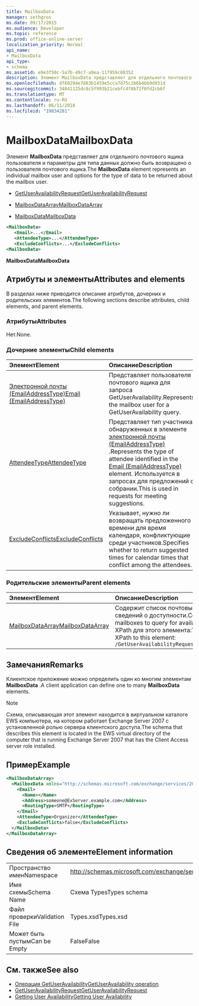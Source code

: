 ```yaml
---
title: MailboxData
manager: sethgros
ms.date: 09/17/2015
ms.audience: Developer
ms.topic: reference
ms.prod: office-online-server
localization_priority: Normal
api_name:
- MailboxData
api_type:
- schema
ms.assetid: e9e3f50c-5a7b-49c7-a9ea-117959c08352
description: Элемент MailboxData представляет для отдельного почтового ящика пользователя и параметры для типа данных должно быть возвращено о пользователя почтового ящика.
ms.openlocfilehash: df60294e7d83b1459e5cca7d75c2b6b4bb9d931d
ms.sourcegitcommit: 34041125dc8c5f993b21cebfc4f8b72f0fd2cb6f
ms.translationtype: MT
ms.contentlocale: ru-RU
ms.lasthandoff: 06/11/2018
ms.locfileid: "19834281"
---
```

# <a name="mailboxdata"></a><span data-ttu-id="79f7e-103">MailboxData</span><span class="sxs-lookup"><span data-stu-id="79f7e-103">MailboxData</span></span>

<span data-ttu-id="79f7e-104">Элемент **MailboxData** представляет для отдельного почтового ящика пользователя и параметры для типа данных должно быть возвращено о пользователя почтового ящика.</span><span class="sxs-lookup"><span data-stu-id="79f7e-104">The **MailboxData** element represents an individual mailbox user and options for the type of data to be returned about the mailbox user.</span></span> 
  
- [<span data-ttu-id="79f7e-105">GetUserAvailabilityRequest</span><span class="sxs-lookup"><span data-stu-id="79f7e-105">GetUserAvailabilityRequest</span></span>](getuseravailabilityrequest.md)
  
- [<span data-ttu-id="79f7e-106">MailboxDataArray</span><span class="sxs-lookup"><span data-stu-id="79f7e-106">MailboxDataArray</span></span>](mailboxdataarray.md)
  
- [<span data-ttu-id="79f7e-107">MailboxData</span><span class="sxs-lookup"><span data-stu-id="79f7e-107">MailboxData</span></span>](mailboxdata.md)
  
```xml
<MailboxData>
   <Email>...</Email>
   <AttendeeType>...</AttendeeType>
   <ExcludeConflicts>...</ExcludeConflicts>
<MailboxData>
```

<span data-ttu-id="79f7e-108">**MailboxData**</span><span class="sxs-lookup"><span data-stu-id="79f7e-108">**MailboxData**</span></span>

## <a name="attributes-and-elements"></a><span data-ttu-id="79f7e-109">Атрибуты и элементы</span><span class="sxs-lookup"><span data-stu-id="79f7e-109">Attributes and elements</span></span>

<span data-ttu-id="79f7e-110">В разделах ниже приводится описание атрибутов, дочерних и родительских элементов.</span><span class="sxs-lookup"><span data-stu-id="79f7e-110">The following sections describe attributes, child elements, and parent elements.</span></span>
  
### <a name="attributes"></a><span data-ttu-id="79f7e-111">Атрибуты</span><span class="sxs-lookup"><span data-stu-id="79f7e-111">Attributes</span></span>

<span data-ttu-id="79f7e-112">Нет.</span><span class="sxs-lookup"><span data-stu-id="79f7e-112">None.</span></span>
  
### <a name="child-elements"></a><span data-ttu-id="79f7e-113">Дочерние элементы</span><span class="sxs-lookup"><span data-stu-id="79f7e-113">Child elements</span></span>

|<span data-ttu-id="79f7e-114">**Элемент**</span><span class="sxs-lookup"><span data-stu-id="79f7e-114">**Element**</span></span>|<span data-ttu-id="79f7e-115">**Описание**</span><span class="sxs-lookup"><span data-stu-id="79f7e-115">**Description**</span></span>|
|:-----|:-----|
|[<span data-ttu-id="79f7e-116">Электронной почты (EmailAddressType)</span><span class="sxs-lookup"><span data-stu-id="79f7e-116">Email (EmailAddressType)</span></span>](email-emailaddresstype.md) <br/> |<span data-ttu-id="79f7e-117">Представляет пользователя почтового ящика для запроса GetUserAvailability.</span><span class="sxs-lookup"><span data-stu-id="79f7e-117">Represents the mailbox user for a GetUserAvailability query.</span></span>  <br/> |
|[<span data-ttu-id="79f7e-118">AttendeeType</span><span class="sxs-lookup"><span data-stu-id="79f7e-118">AttendeeType</span></span>](attendeetype.md) <br/> |<span data-ttu-id="79f7e-119">Представляет тип участника, обнаруженных в элементе [электронной почты (EmailAddressType)](email-emailaddresstype.md) .</span><span class="sxs-lookup"><span data-stu-id="79f7e-119">Represents the type of attendee identified in the [Email (EmailAddressType)](email-emailaddresstype.md) element.</span></span> <span data-ttu-id="79f7e-120">Используется в запросах для предложений о собрании.</span><span class="sxs-lookup"><span data-stu-id="79f7e-120">This is used in requests for meeting suggestions.</span></span>  <br/> |
|[<span data-ttu-id="79f7e-121">ExcludeConflicts</span><span class="sxs-lookup"><span data-stu-id="79f7e-121">ExcludeConflicts</span></span>](excludeconflicts.md) <br/> |<span data-ttu-id="79f7e-122">Указывает, нужно ли возвращать предложенного времени для время календаря, конфликтующие среди участников.</span><span class="sxs-lookup"><span data-stu-id="79f7e-122">Specifies whether to return suggested times for calendar times that conflict among the attendees.</span></span>  <br/> |
   
### <a name="parent-elements"></a><span data-ttu-id="79f7e-123">Родительские элементы</span><span class="sxs-lookup"><span data-stu-id="79f7e-123">Parent elements</span></span>

|<span data-ttu-id="79f7e-124">**Элемент**</span><span class="sxs-lookup"><span data-stu-id="79f7e-124">**Element**</span></span>|<span data-ttu-id="79f7e-125">**Описание**</span><span class="sxs-lookup"><span data-stu-id="79f7e-125">**Description**</span></span>|
|:-----|:-----|
|[<span data-ttu-id="79f7e-126">MailboxDataArray</span><span class="sxs-lookup"><span data-stu-id="79f7e-126">MailboxDataArray</span></span>](mailboxdataarray.md) <br/> |<span data-ttu-id="79f7e-127">Содержит список почтовых ящиков для запроса сведений о доступности.</span><span class="sxs-lookup"><span data-stu-id="79f7e-127">Contains a list of mailboxes to query for availability information.</span></span>  <br/> <span data-ttu-id="79f7e-128">XPath для этого элемента:</span><span class="sxs-lookup"><span data-stu-id="79f7e-128">The following is the XPath to this element:</span></span>  <br/>  `/GetUserAvailabilityRequest/MailboxDataArray[i]` <br/> |
   
## <a name="remarks"></a><span data-ttu-id="79f7e-129">Замечания</span><span class="sxs-lookup"><span data-stu-id="79f7e-129">Remarks</span></span>

<span data-ttu-id="79f7e-130">Клиентское приложение можно определить один ко многим элементам **MailboxData** .</span><span class="sxs-lookup"><span data-stu-id="79f7e-130">A client application can define one to many **MailboxData** elements.</span></span> 
  
> [!NOTE]
> <span data-ttu-id="79f7e-131">Схема, описывающая этот элемент находится в виртуальном каталоге EWS компьютера, на котором работает Exchange Server 2007 с установленной ролью сервера клиентского доступа.</span><span class="sxs-lookup"><span data-stu-id="79f7e-131">The schema that describes this element is located in the EWS virtual directory of the computer that is running Exchange Server 2007 that has the Client Access server role installed.</span></span> 
  
## <a name="example"></a><span data-ttu-id="79f7e-132">Пример</span><span class="sxs-lookup"><span data-stu-id="79f7e-132">Example</span></span>

```xml
<MailboxDataArray>
  <MailboxData xmlns="http://schemas.microsoft.com/exchange/services/2006/types">
    <Email>
      <Name></Name>
      <Address>someone@ExServer.example.com</Address>
      <RoutingType>SMTP</RoutingType>
    </Email>
    <AttendeeType>Organizer</AttendeeType>
    <ExcludeConflicts>false</ExcludeConflicts>
  </MailboxData>
</MailboxDataArray>
```

## <a name="element-information"></a><span data-ttu-id="79f7e-133">Сведения об элементе</span><span class="sxs-lookup"><span data-stu-id="79f7e-133">Element information</span></span>

|||
|:-----|:-----|
|<span data-ttu-id="79f7e-134">Пространство имен</span><span class="sxs-lookup"><span data-stu-id="79f7e-134">Namespace</span></span>  <br/> |http://schemas.microsoft.com/exchange/services/2006/types  <br/> |
|<span data-ttu-id="79f7e-135">Имя схемы</span><span class="sxs-lookup"><span data-stu-id="79f7e-135">Schema Name</span></span>  <br/> |<span data-ttu-id="79f7e-136">Схема Types</span><span class="sxs-lookup"><span data-stu-id="79f7e-136">Types schema</span></span>  <br/> |
|<span data-ttu-id="79f7e-137">Файл проверки</span><span class="sxs-lookup"><span data-stu-id="79f7e-137">Validation File</span></span>  <br/> |<span data-ttu-id="79f7e-138">Types.xsd</span><span class="sxs-lookup"><span data-stu-id="79f7e-138">Types.xsd</span></span>  <br/> |
|<span data-ttu-id="79f7e-139">Может быть пустым</span><span class="sxs-lookup"><span data-stu-id="79f7e-139">Can be Empty</span></span>  <br/> |<span data-ttu-id="79f7e-140">False</span><span class="sxs-lookup"><span data-stu-id="79f7e-140">False</span></span>  <br/> |
   
## <a name="see-also"></a><span data-ttu-id="79f7e-141">См. также</span><span class="sxs-lookup"><span data-stu-id="79f7e-141">See also</span></span>

- [<span data-ttu-id="79f7e-142">Операция GetUserAvailability</span><span class="sxs-lookup"><span data-stu-id="79f7e-142">GetUserAvailability operation</span></span>](getuseravailability-operation.md)
- [<span data-ttu-id="79f7e-143">GetUserAvailabilityRequest</span><span class="sxs-lookup"><span data-stu-id="79f7e-143">GetUserAvailabilityRequest</span></span>](getuseravailabilityrequest.md)
- [<span data-ttu-id="79f7e-144">Getting User Availability</span><span class="sxs-lookup"><span data-stu-id="79f7e-144">Getting User Availability</span></span>](http://msdn.microsoft.com/library/d4133fcb-9b0f-4e6b-aadf-a389da83516a%28Office.15%29.aspx)

